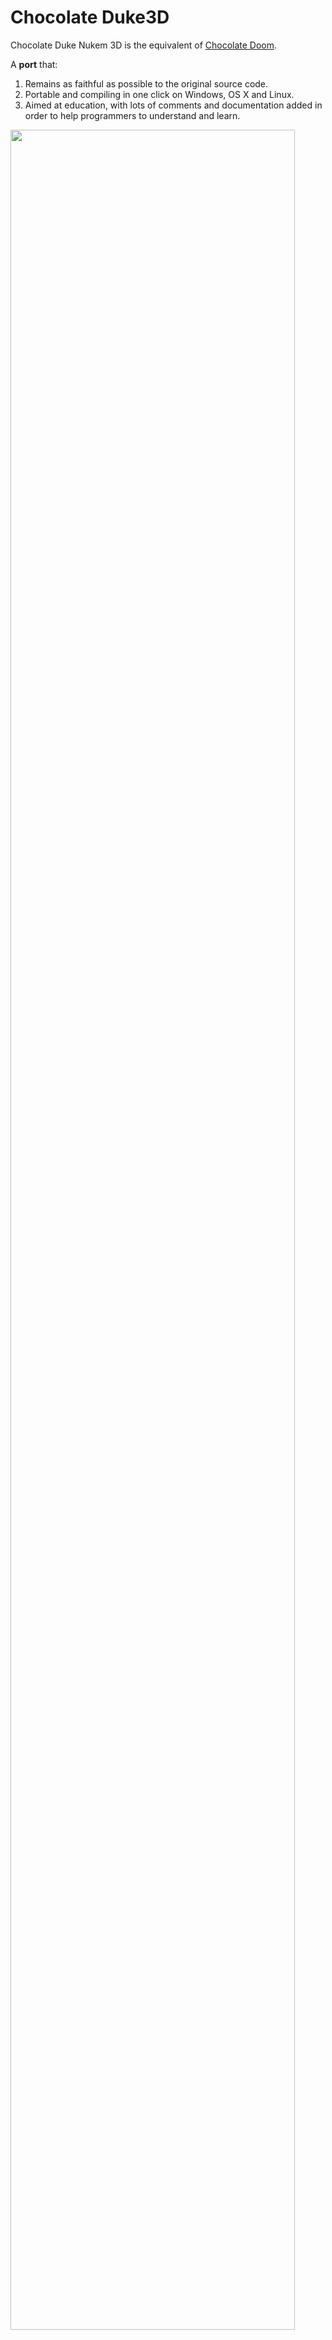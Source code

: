 # Chocolate Duke3D

Chocolate Duke Nukem 3D is the equivalent of [Chocolate Doom](http://www.chocolate-doom.org/wiki/index.php/Chocolate_Doom).

A **port** that:

1. Remains as faithful as possible to the original source code.
2. Portable and compiling in one click on Windows, OS X and Linux.
3. Aimed at education, with lots of comments and documentation added in order to help programmers to understand and learn.

<img src="doc/screenshot0.png" width="95%"></img>

## Belgian Chocolate Duke3D

This is a fork of Fabien Sanglard's project [Chocolate Duke Nukem 3D](https://github.com/fabiensanglard/chocolate_duke3D). As of January 2020, Fabien has archived his git repository.

After reading both Fabien Sanglard's Game Engine Black Books on [Wolfenstein 3D](https://github.com/fabiensanglard/gebbwolf3) and [Doom](https://github.com/fabiensanglard/gebbdoom), I slowly got curious on how Duke 3D would perform on a modern computer (an Intel Core i9-9900K). After cloning the Chocolate Duke 3D git repository, what should have been little effort to get the project compiling and running again, turned into a rather long list of improvements.

* Ported to SDL2.
* Ported to vcpkg and CMake.
* Added continuous integration (via GitHub Actions).
* Added 64-bit support (savegames are compatible between 32-bit and 64-bit).
* Fixed visual regressions introduced by previous ports. 
* Removed +35K lines of obsolete, unused methods, and other dead code paths (mostly from Game).

## Known Issues

* Incorrect demo playback (different compilers give different demo playback, as well as Release vs Debug).

## Requirements

An original copy of [Duke Nukem 3D](https://3drealms.com/catalog/duke-nukem-3d_27/). Specifically the DUKE3D.GRP file from the original CD in binary working directory.

## Build

**Windows (Visual Studio 2022 x86 solution)** [![Windows x86 CI Status](https://github.com/GPSnoopy/BelgianChocolateDuke3D/workflows/Windows%20x86%20CI/badge.svg)](https://github.com/GPSnoopy/BelgianChocolateDuke3D/actions?query=workflow%3A%22Windows+x86+CI%22)
```
> vcpkg_windows_x86.bat
> build_windows_x86.bat
```

**Windows (Visual Studio 2022 x64 solution)** [![Windows x64 CI Status](https://github.com/GPSnoopy/BelgianChocolateDuke3D/workflows/Windows%20x64%20CI/badge.svg)](https://github.com/GPSnoopy/BelgianChocolateDuke3D/actions?query=workflow%3A%22Windows+x64+CI%22)
```
> vcpkg_windows_x64.bat
> build_windows_x64.bat
```

**Linux (GCC Makefile)** [![Linux CI Status](https://github.com/GPSnoopy/BelgianChocolateDuke3D/workflows/Linux%20CI/badge.svg)](https://github.com/GPSnoopy/BelgianChocolateDuke3D/actions?query=workflow%3A%22Linux+CI%22)
```bash
> sudo apt-get install libsdl2-mixer-dev
> ./build_linux.sh
```
Here we do not use vcpkg but instead rely on the distro packages for SDL2 libraries. Unfortunately vcpkg SDL2 (and mixer) still depends on several local development packages to be installed, plus the MIDI subsystem is not correctly configured.

**macOS (Clang Makefile)** [![macOS CI Status](https://github.com/GPSnoopy/BelgianChocolateDuke3D/workflows/MacOS%20X%20CI/badge.svg)](https://github.com/GPSnoopy/BelgianChocolateDuke3D/actions?query=workflow%3A%22MacOS+X+CI%22)
```
> ./vcpkg_macosx.sh
> ./build_macosx.sh
```

## Music (MIDI)

Depending on your operating system, your music experience and general MIDI play back will vary considerably. Independently, for a better Duke 3D music experience I recommend using [¥Weeds¥ General MIDI SoundFont v3.0](http://www.simpilot.net/~richnagel/#soundfonts).

**Windows**

Out of the box, MIDI music will play fine on Windows. By default, it will use [Microsoft GS Wavetable Synth](https://impossible-music.fandom.com/wiki/Microsoft_GS_Wavetable_Synth), which sounds surprisingly okay. However if you want to use another soundfont (such as the one above), install [OmniMIDI](https://officialblackmidi.fandom.com/wiki/OmniMIDI), load the soundfont and select the OmniMIDI mapper via `Extensions -> OmniMapper control panel -> Map mapper to device -> OmniMIDI`.

**Linux**

Out of the box, you will not get any music unless you have a default soundfont installed (for example, the `fluid-soundfont-gm` package). Even then, it will likely sound pretty bad. To use another soundfont, you can use the following command.
```bash
> SDL_SOUNDFONTS=WeedsGM3.sf2 SDL_FORCE_SOUNDFONTS=1 ./ChocoDuke3D.64
```

**macOS**

Out of the box, MIDI music will play fine on macOS (thanks to [vcpkg PR #10201](https://github.com/microsoft/vcpkg/pull/10201)).

## Contributors

* **Project Initiator:** [Fabien Sanglard](https://github.com/fabiensanglard)
* **Linux Integration:** [Juan Manuel Borges Caño](https://github.com/juanmabc)
* **64-bit Port:** [Rohit Nirmal](https://github.com/rohit-n)
* **64-bit Port:** [Jonathon Fowler](https://github.com/jonof/jfduke3d)
* **Belgian Chocolate fork:** [Tanguy Fautre](https://github.com/GPSnoopy/)

## More Information

* **[Review of the Duke 3D source code](http://fabiensanglard.net/duke3d/)**
* [Simple DirectMedia Layer](https://wiki.libsdl.org/FrontPage), [SDL_Mixer](http://www.libsdl.org/projects/SDL_mixer/)
* [Duke Nukem 3D](https://3drealms.com/catalog/duke-nukem-3d_27/)
